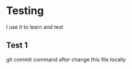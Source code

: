 # Testing

I use it to learn and test

## Test 1

git commit command after change this file locally

